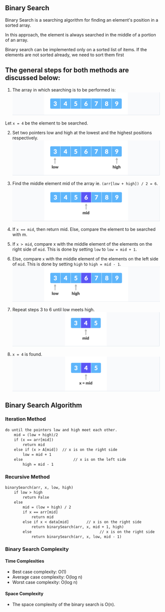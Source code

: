 ## Binary Search

Binary Search is a searching algorithm for finding an element's position in a sorted array.

In this approach, the element is always searched in the middle of a portion of an array.

Binary search can be implemented only on a sorted list of items. If the elements are not sorted already, we need to sort them first

## The general steps for both methods are discussed below:

1. The array in which searching is to be performed is:
![img1](https://github.com/Hunor85/c-sharp-coding-exercises/blob/master/algorithms/searching/no-03-binary-search/img/img1.png)

  Let ```x = 4``` be the element to be searched.

2. Set two pointers low and high at the lowest and the highest positions respectively.
![img2](https://github.com/Hunor85/c-sharp-coding-exercises/blob/master/algorithms/searching/no-03-binary-search/img/img2.png)

3. Find the middle element mid of the array ie. ```(arr[low + high]) / 2 = 6```.
![img3](https://github.com/Hunor85/c-sharp-coding-exercises/blob/master/algorithms/searching/no-03-binary-search/img/img3.png)

4. If ```x == mid```, then return mid. Else, compare the element to be searched with m.

5. If ```x > mid```, compare x with the middle element of the elements on the right side of ```mid```.
This is done by setting ```low``` to ```low = mid + 1```.

6. Else, compare ```x``` with the middle element of the elements on the left side of ```mid```.
This is done by setting ```high``` to ```high = mid - 1```. 
![img4](https://github.com/Hunor85/c-sharp-coding-exercises/blob/master/algorithms/searching/no-03-binary-search/img/img4.png)

7. Repeat steps 3 to 6 until low meets high.
![img5](https://github.com/Hunor85/c-sharp-coding-exercises/blob/master/algorithms/searching/no-03-binary-search/img/img5.png)

8. ```x = 4``` is found.
![img6](https://github.com/Hunor85/c-sharp-coding-exercises/blob/master/algorithms/searching/no-03-binary-search/img/img6.png)


## Binary Search Algorithm

### Iteration Method

``` 
do until the pointers low and high meet each other.
    mid = (low + high)/2
    if (x == arr[mid])
        return mid
    else if (x > A[mid])  // x is on the right side
        low = mid + 1
    else                       // x is on the left side
        high = mid - 1 
 ```

### Recursive Method

```
binarySearch(arr, x, low, high)
    if low > high
        return False 
    else
        mid = (low + high) / 2 
        if x == arr[mid]
            return mid
        else if x < data[mid]        // x is on the right side
            return binarySearch(arr, x, mid + 1, high)
        else                               // x is on the right side
            return binarySearch(arr, x, low, mid - 1)
 ```

### Binary Search Complexity

#### Time Complexities

* Best case complexity: O(1)
* Average case complexity: O(log n)
* Worst case complexity: O(log n)

#### Space Complexity

* The space complexity of the binary search is O(n).
